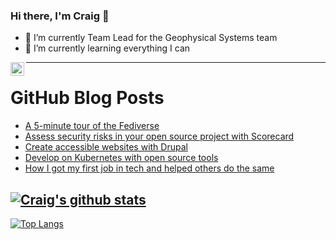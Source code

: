 ### Hi there, I'm Craig 👋

<!--
**CraigTeelFugro/CraigTeelFugro** is a ✨ _special_ ✨ repository because its `README.md` (this file) appears on your GitHub profile.

Here are some ideas to get you started:
-->

- 🔭 I’m currently Team Lead for the Geophysical Systems team
- 🌱 I’m currently learning everything I can

[<img align="left" alt="Craig Teel | LinkedIn" width="22px" src="https://cdn.jsdelivr.net/npm/simple-icons@v3/icons/linkedin.svg" />][linkedin]

---

# GitHub Blog Posts

<!-- BLOG-POST-LIST:START -->
- [A 5-minute tour of the Fediverse](https://opensource.com/article/23/3/tour-the-fediverse)
- [Assess security risks in your open source project with Scorecard](https://opensource.com/article/23/3/open-source-security-scorecard)
- [Create accessible websites with Drupal](https://opensource.com/article/23/3/create-accessible-websites-drupal)
- [Develop on Kubernetes with open source tools](https://opensource.com/article/23/3/crossplane-okteto-develop-kubernetes)
- [How I got my first job in tech and helped others do the same](https://opensource.com/article/23/3/my-first-job-tech)
<!-- BLOG-POST-LIST:END -->

## [![Craig's github stats](https://github-readme-stats.vercel.app/api?username=craigteelfugro&show_icons=true&theme=radical)](https://github.com/anuraghazra/github-readme-stats)


[linkedin]: https://linkedin.com/in/craig-teel-b8786771
[![Top Langs](https://github-readme-stats.vercel.app/api/top-langs/?username=craigteelfugro&layout=compact)](https://github.com/anuraghazra/github-readme-stats)
